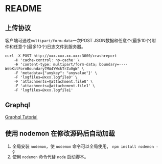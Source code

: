 # README

## 上传协议
客户端可通过`multipart/form-data`一次POST JSON数据和任意个(最多10个)附件和任意个(最多10个)日志文件到服务器。
```
curl -X POST http://xxx.xxx.xx.xxx:3000/crashreport
    -H 'cache-control: no-cache' \
    -H 'content-type: multipart/form-data; boundary=----WebKitFormBoundary7MA4YWxkTrZu0gW' \
    -F 'metadata={"anykey": "anyvalue"}' \
    -F 'logfiles=@xxx.logfile0' \
    -F 'attachments=@attachment.file0' \
    -F 'attachments=@attachement.file1' \
    -F 'logfiles=@xxx.logfile1'
```
## Graphql
[Graphql Tutorial](https://blog.apollographql.com/tutorial-building-a-graphql-server-cddaa023c035)

## 使用 nodemon 在修改源码后自动加载
1. 全局安装 `nodemon`，使 `nodemon` 命令可以全局使用， `npm install nodemon -g`
2. 使用 `nodemon` 命令代替 `node` 启动脚本。
